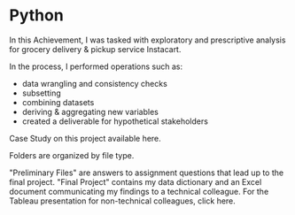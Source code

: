 # Python

In this Achievement, I was tasked with exploratory and prescriptive analysis for grocery delivery & pickup service Instacart. 

In the process, I performed operations such as:
  * data wrangling and consistency checks
  * subsetting
  * combining datasets
  * deriving & aggregating new variables
  * created a deliverable for hypothetical stakeholders

Case Study on this project available here.


Folders are organized by file type.

"Preliminary Files" are answers to assignment questions that lead up to the final project.
"Final Project" contains my data dictionary and an Excel document communicating my findings to a technical colleague.
For the Tableau presentation for non-technical colleagues, click here.
